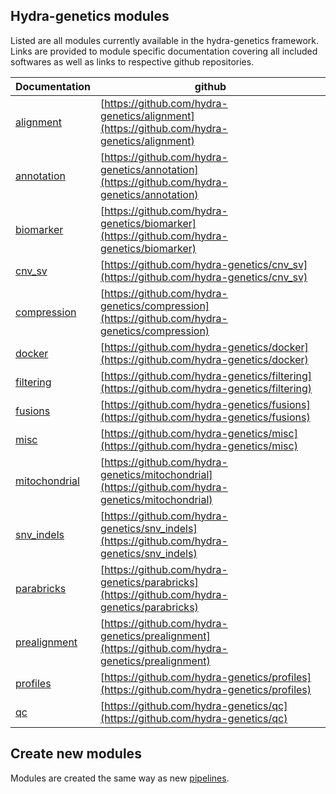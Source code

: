 ## Hydra-genetics modules
Listed are all modules currently available in the hydra-genetics framework. Links are provided to module specific documentation
covering all included softwares as well as links to respective github repositories.  

| Documentation | github |
| ----------------------------------- | ------ |
| [alignment](https://hydra-genetics_alignment.readthedocs.io/en/latest/) | [https://github.com/hydra-genetics/alignment](https://github.com/hydra-genetics/alignment) |
| [annotation](https://hydra-genetics_annotation.readthedocs.io/en/latest/) | [https://github.com/hydra-genetics/annotation](https://github.com/hydra-genetics/annotation) |
| [biomarker](https://hydra-genetics_biomarker.readthedocs.io/en/latest/) | [https://github.com/hydra-genetics/biomarker](https://github.com/hydra-genetics/biomarker) |
| [cnv_sv](https://hydra-genetics_cnv_sv.readthedocs.io/en/latest/) | [https://github.com/hydra-genetics/cnv_sv](https://github.com/hydra-genetics/cnv_sv) |
| [compression](https://hydra-genetics_compression.readthedocs.io/en/latest/) | [https://github.com/hydra-genetics/compression](https://github.com/hydra-genetics/compression) |
| [docker](https://hydra-genetics_docker.readthedocs.io/en/latest/) | [https://github.com/hydra-genetics/docker](https://github.com/hydra-genetics/docker) |
| [filtering](https://hydra-genetics_filtering.readthedocs.io/en/latest/) | [https://github.com/hydra-genetics/filtering](https://github.com/hydra-genetics/filtering) |
| [fusions](https://hydra-genetics_fusions.readthedocs.io/en/latest/) | [https://github.com/hydra-genetics/fusions](https://github.com/hydra-genetics/fusions) |
| [misc](https://hydra-genetics_misc.readthedocs.io/en/latest/) | [https://github.com/hydra-genetics/misc](https://github.com/hydra-genetics/misc) |
| [mitochondrial](https://hydra-genetics_mitochondrial.readthedocs.io/en/latest/) | [https://github.com/hydra-genetics/mitochondrial](https://github.com/hydra-genetics/mitochondrial) |
| [snv_indels](https://hydra-genetics_snv_indels.readthedocs.io/en/latest/) | [https://github.com/hydra-genetics/snv_indels](https://github.com/hydra-genetics/snv_indels) |
| [parabricks](https://hydra-genetics_parabricks.readthedocs.io/en/latest/) | [https://github.com/hydra-genetics/parabricks](https://github.com/hydra-genetics/parabricks) |
| [prealignment](https://hydra-genetics_prealignment.readthedocs.io/en/latest/) | [https://github.com/hydra-genetics/prealignment](https://github.com/hydra-genetics/prealignment) |
| [profiles](https://hydra-genetics_profiles.readthedocs.io/en/latest/) | [https://github.com/hydra-genetics/profiles](https://github.com/hydra-genetics/profiles) |
| [qc](https://hydra-genetics_qc.readthedocs.io/en/latest/) | [https://github.com/hydra-genetics/qc](https://github.com/hydra-genetics/qc) |

## Create new modules
Modules are created the same way as new [pipelines](create.md).
